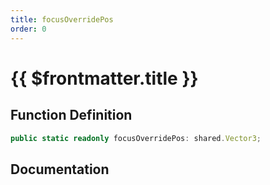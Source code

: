 ```yaml
---
title: focusOverridePos
order: 0
---
```


# {{ $frontmatter.title }}

## Function Definition

```ts
public static readonly focusOverridePos: shared.Vector3;
```

## Documentation

<!--@include: ./parts/focusOverridePos.md-->
